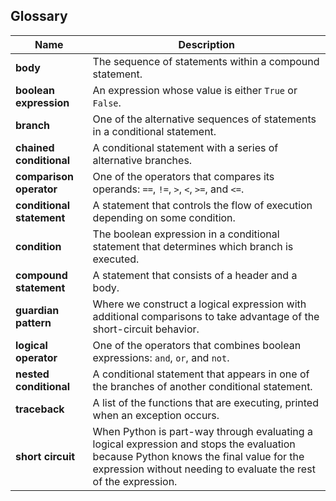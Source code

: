 ## Glossary
| Name | Description | 
| --- | --- | 
| **body** | The sequence of statements within a compound statement. |
| **boolean expression** | An expression whose value is either `True` or `False`. |
| **branch** | One of the alternative sequences of statements in a conditional statement. |
| **chained conditional** | A conditional statement with a series of alternative branches. |
| **comparison operator** | One of the operators that compares its operands: `==`, `!=`, `>`, `<`, `>=`, and `<=`. |
| **conditional statement** | A statement that controls the flow of execution depending on some condition. |
| **condition** | The boolean expression in a conditional statement that determines which branch is executed. |
| **compound statement** | A statement that consists of a header and a body. | The header ends with a colon (:). | The body is indented relative to the header. |
| **guardian pattern** | Where we construct a logical expression with additional comparisons to take advantage of the short-circuit behavior. |
| **logical operator** | One of the operators that combines boolean expressions: `and`, `or`, and `not`. |
| **nested conditional** | A conditional statement that appears in one of the branches of another conditional statement. |
| **traceback** | A list of the functions that are executing, printed when an exception occurs. |
| **short circuit** | When Python is part-way through evaluating a logical expression and stops the evaluation because Python knows the final value for the expression without needing to evaluate the rest of the expression. |